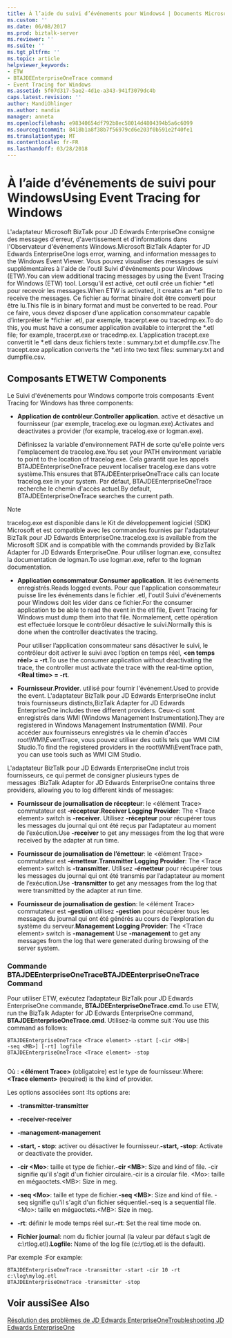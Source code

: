 ```yaml
---
title: À l’aide du suivi d’événements pour Windows4 | Documents Microsoft
ms.custom: ''
ms.date: 06/08/2017
ms.prod: biztalk-server
ms.reviewer: ''
ms.suite: ''
ms.tgt_pltfrm: ''
ms.topic: article
helpviewer_keywords:
- ETW
- BTAJDEEnterpriseOneTrace command
- Event Tracing for Windows
ms.assetid: 5f07d317-5ae2-4d1e-a343-941f3079dc4b
caps.latest.revision: ''
author: MandiOhlinger
ms.author: mandia
manager: anneta
ms.openlocfilehash: e98340654df792b8ec58014d4804394b5a6c6099
ms.sourcegitcommit: 8418b1a8f38b7f56979cd6e203f0b591e2f40fe1
ms.translationtype: MT
ms.contentlocale: fr-FR
ms.lasthandoff: 03/28/2018
---
```

# <a name="using-event-tracing-for-windows"></a><span data-ttu-id="ca92e-102">À l’aide d’événements de suivi pour Windows</span><span class="sxs-lookup"><span data-stu-id="ca92e-102">Using Event Tracing for Windows</span></span>
<span data-ttu-id="ca92e-103">L'adaptateur Microsoft BizTalk pour JD Edwards EnterpriseOne consigne des messages d'erreur, d'avertissement et d'informations dans l'Observateur d'événements Windows.</span><span class="sxs-lookup"><span data-stu-id="ca92e-103">Microsoft BizTalk Adapter for JD Edwards EnterpriseOne logs error, warning, and information messages to the Windows Event Viewer.</span></span> <span data-ttu-id="ca92e-104">Vous pouvez visualiser des messages de suivi supplémentaires à l'aide de l'outil Suivi d'événements pour Windows (ETW).</span><span class="sxs-lookup"><span data-stu-id="ca92e-104">You can view additional tracing messages by using the Event Tracing for Windows (ETW) tool.</span></span> <span data-ttu-id="ca92e-105">Lorsqu'il est activé, cet outil crée un fichier \*.etl pour recevoir les messages.</span><span class="sxs-lookup"><span data-stu-id="ca92e-105">When ETW is activated, it creates an \*.etl file to receive the messages.</span></span> <span data-ttu-id="ca92e-106">Ce fichier au format binaire doit être converti pour être lu.</span><span class="sxs-lookup"><span data-stu-id="ca92e-106">This file is in binary format and must be converted to be read.</span></span> <span data-ttu-id="ca92e-107">Pour ce faire, vous devez disposer d’une application consommateur capable d’interpréter le \*fichier .etl, par exemple, tracerpt.exe ou tracedmp.ex.</span><span class="sxs-lookup"><span data-stu-id="ca92e-107">To do this, you must have a consumer application available to interpret the \*.etl file; for example, tracerpt.exe or tracedmp.ex.</span></span> <span data-ttu-id="ca92e-108">L’application tracept.exe convertit le \*.etl dans deux fichiers texte : summary.txt et dumpfile.csv.</span><span class="sxs-lookup"><span data-stu-id="ca92e-108">The tracept.exe application converts the \*.etl into two text files: summary.txt and dumpfile.csv.</span></span>  
  
## <a name="etw-components"></a><span data-ttu-id="ca92e-109">Composants ETW</span><span class="sxs-lookup"><span data-stu-id="ca92e-109">ETW Components</span></span>  
 <span data-ttu-id="ca92e-110">Le Suivi d'événements pour Windows comporte trois composants :</span><span class="sxs-lookup"><span data-stu-id="ca92e-110">Event Tracing for Windows has three components:</span></span>  
  
-   <span data-ttu-id="ca92e-111">**Application de contrôleur**.</span><span class="sxs-lookup"><span data-stu-id="ca92e-111">**Controller application**.</span></span> <span data-ttu-id="ca92e-112">active et désactive un fournisseur (par exemple, tracelog.exe ou logman.exe).</span><span class="sxs-lookup"><span data-stu-id="ca92e-112">Activates and deactivates a provider (for example, tracelog.exe or logman.exe).</span></span>  
  
     <span data-ttu-id="ca92e-113">Définissez la variable d'environnement PATH de sorte qu'elle pointe vers l'emplacement de tracelog.exe.</span><span class="sxs-lookup"><span data-stu-id="ca92e-113">You set your PATH environment variable to point to the location of tracelog.exe.</span></span> <span data-ttu-id="ca92e-114">Cela garantit que les appels BTAJDEEnterpriseOneTrace peuvent localiser tracelog.exe dans votre système.</span><span class="sxs-lookup"><span data-stu-id="ca92e-114">This ensures that BTAJDEEnterpriseOneTrace calls can locate tracelog.exe in your system.</span></span> <span data-ttu-id="ca92e-115">Par défaut, BTAJDEEnterpriseOneTrace recherche le chemin d'accès actuel.</span><span class="sxs-lookup"><span data-stu-id="ca92e-115">By default, BTAJDEEnterpriseOneTrace searches the current path.</span></span>  
  
> [!NOTE]
>  <span data-ttu-id="ca92e-116">tracelog.exe est disponible dans le Kit de développement logiciel (SDK) Microsoft et est compatible avec les commandes fournies par l'adaptateur BizTalk pour JD Edwards EnterpriseOne.</span><span class="sxs-lookup"><span data-stu-id="ca92e-116">tracelog.exe is available from the Microsoft SDK and is compatible with the commands provided by  BizTalk Adapter  for JD Edwards EnterpriseOne.</span></span> <span data-ttu-id="ca92e-117">Pour utiliser logman.exe, consultez la documentation de logman.</span><span class="sxs-lookup"><span data-stu-id="ca92e-117">To use logman.exe, refer to the logman documentation.</span></span>  
  
-   <span data-ttu-id="ca92e-118">**Application consommateur**.</span><span class="sxs-lookup"><span data-stu-id="ca92e-118">**Consumer application**.</span></span> <span data-ttu-id="ca92e-119">lit les événements enregistrés.</span><span class="sxs-lookup"><span data-stu-id="ca92e-119">Reads logged events.</span></span> <span data-ttu-id="ca92e-120">Pour que l'application consommateur puisse lire les événements dans le fichier .etl, l'outil Suivi d'événements pour Windows doit les vider dans ce fichier.</span><span class="sxs-lookup"><span data-stu-id="ca92e-120">For the consumer application to be able to read the event in the etl file, Event Tracing for Windows must dump them into that file.</span></span> <span data-ttu-id="ca92e-121">Normalement, cette opération est effectuée lorsque le contrôleur désactive le suivi.</span><span class="sxs-lookup"><span data-stu-id="ca92e-121">Normally this is done when the controller deactivates the tracing.</span></span>  
  
     <span data-ttu-id="ca92e-122">Pour utiliser l’application consommateur sans désactiver le suivi, le contrôleur doit activer le suivi avec l’option en temps réel,  **\<en temps réel\> = -rt**.</span><span class="sxs-lookup"><span data-stu-id="ca92e-122">To use the consumer application without deactivating the trace, the controller must activate the trace with the real-time option, **\<Real time\> = -rt**.</span></span>  
  
-   <span data-ttu-id="ca92e-123">**Fournisseur**.</span><span class="sxs-lookup"><span data-stu-id="ca92e-123">**Provider**.</span></span> <span data-ttu-id="ca92e-124">utilisé pour fournir l'événement.</span><span class="sxs-lookup"><span data-stu-id="ca92e-124">Used to provide the event.</span></span> <span data-ttu-id="ca92e-125">L'adaptateur BizTalk pour JD Edwards EnterpriseOne inclut trois fournisseurs distincts,</span><span class="sxs-lookup"><span data-stu-id="ca92e-125">BizTalk Adapter for JD Edwards EnterpriseOne includes three different providers.</span></span> <span data-ttu-id="ca92e-126">Ceux-ci sont enregistrés dans WMI (Windows Management Instrumentation).</span><span class="sxs-lookup"><span data-stu-id="ca92e-126">They are registered in Windows Management Instrumentation (WMI).</span></span> <span data-ttu-id="ca92e-127">Pour accéder aux fournisseurs enregistrés via le chemin d'accès root\WMI\EventTrace, vous pouvez utiliser des outils tels que WMI CIM Studio.</span><span class="sxs-lookup"><span data-stu-id="ca92e-127">To find the registered providers in the root\WMI\EventTrace path, you can use tools such as WMI CIM Studio.</span></span>  
  
 <span data-ttu-id="ca92e-128">L'adaptateur BizTalk pour JD Edwards EnterpriseOne inclut trois fournisseurs, ce qui permet de consigner plusieurs types de messages :</span><span class="sxs-lookup"><span data-stu-id="ca92e-128">BizTalk Adapter  for JD Edwards EnterpriseOne contains three providers, allowing you to log different kinds of messages:</span></span>  
  
-   <span data-ttu-id="ca92e-129">**Fournisseur de journalisation de récepteur**: le \<élément Trace\> commutateur est **-récepteur**.</span><span class="sxs-lookup"><span data-stu-id="ca92e-129">**Receiver Logging Provider**: The \<Trace element\> switch is **-receiver**.</span></span> <span data-ttu-id="ca92e-130">Utilisez **-récepteur** pour récupérer tous les messages du journal qui ont été reçus par l’adaptateur au moment de l’exécution.</span><span class="sxs-lookup"><span data-stu-id="ca92e-130">Use **-receiver** to get any messages from the log that were received by the adapter at run time.</span></span>  
  
-   <span data-ttu-id="ca92e-131">**Fournisseur de journalisation de l’émetteur**: le \<élément Trace\> commutateur est **-émetteur**.</span><span class="sxs-lookup"><span data-stu-id="ca92e-131">**Transmitter Logging Provider**: The \<Trace element\> switch is **-transmitter**.</span></span> <span data-ttu-id="ca92e-132">Utilisez **-émetteur** pour récupérer tous les messages du journal qui ont été transmis par l’adaptateur au moment de l’exécution.</span><span class="sxs-lookup"><span data-stu-id="ca92e-132">Use **-transmitter** to get any messages from the log that were transmitted by the adapter at run time.</span></span>  
  
-   <span data-ttu-id="ca92e-133">**Fournisseur de journalisation de gestion**: le \<élément Trace\> commutateur est **-gestion** utilisez **-gestion** pour récupérer tous les messages du journal qui ont été générés au cours de l’exploration du système du serveur.</span><span class="sxs-lookup"><span data-stu-id="ca92e-133">**Management Logging Provider**: The \<Trace element\> switch is **-management** Use **-management** to get any messages from the log that were generated during browsing of the server system.</span></span>  
  
### <a name="btajdeenterpriseonetrace-command"></a><span data-ttu-id="ca92e-134">Commande BTAJDEEnterpriseOneTrace</span><span class="sxs-lookup"><span data-stu-id="ca92e-134">BTAJDEEnterpriseOneTrace Command</span></span>  
 <span data-ttu-id="ca92e-135">Pour utiliser ETW, exécutez l’adaptateur BizTalk pour JD Edwards EnterpriseOne commande, **BTAJDEEnterpriseOneTrace.cmd**.</span><span class="sxs-lookup"><span data-stu-id="ca92e-135">To use ETW, run the BizTalk Adapter for JD Edwards EnterpriseOne command, **BTAJDEEnterpriseOneTrace.cmd**.</span></span> <span data-ttu-id="ca92e-136">Utilisez-la comme suit :</span><span class="sxs-lookup"><span data-stu-id="ca92e-136">You use this command as follows:</span></span>  
  
```  
BTAJDEEnterpriseOneTrace <Trace element> -start [-cir <MB>|   
-seq <MB>] [-rt] logfile  
BTAJDEEnterpriseOneTrace <Trace element> -stop  
  
```  
  
 <span data-ttu-id="ca92e-137">Où : **\<élément Trace\>** (obligatoire) est le type de fournisseur.</span><span class="sxs-lookup"><span data-stu-id="ca92e-137">Where: **\<Trace element\>** (required) is the kind of provider.</span></span>  
  
 <span data-ttu-id="ca92e-138">Les options associées sont :</span><span class="sxs-lookup"><span data-stu-id="ca92e-138">Its options are:</span></span>  
  
-   <span data-ttu-id="ca92e-139">**-transmitter**</span><span class="sxs-lookup"><span data-stu-id="ca92e-139">**-transmitter**</span></span>  
  
-   <span data-ttu-id="ca92e-140">**-receiver**</span><span class="sxs-lookup"><span data-stu-id="ca92e-140">**-receiver**</span></span>  
  
-   <span data-ttu-id="ca92e-141">**-management**</span><span class="sxs-lookup"><span data-stu-id="ca92e-141">**-management**</span></span>  
  
-   <span data-ttu-id="ca92e-142">**-start, - stop**: activer ou désactiver le fournisseur.</span><span class="sxs-lookup"><span data-stu-id="ca92e-142">**-start, -stop**: Activate or deactivate the provider.</span></span>  
  
-   <span data-ttu-id="ca92e-143">**-cir \<Mo\>**: taille et type de fichier.</span><span class="sxs-lookup"><span data-stu-id="ca92e-143">**-cir \<MB\>**: Size and kind of file.</span></span> <span data-ttu-id="ca92e-144">-cir signifie qu'il s'agit d'un fichier circulaire.</span><span class="sxs-lookup"><span data-stu-id="ca92e-144">-cir is a circular file.</span></span> <span data-ttu-id="ca92e-145">\<Mo\>: taille en mégaoctets.</span><span class="sxs-lookup"><span data-stu-id="ca92e-145">\<MB\>: Size in meg.</span></span>  
  
-   <span data-ttu-id="ca92e-146">**-seq \<Mo\>**: taille et type de fichier.</span><span class="sxs-lookup"><span data-stu-id="ca92e-146">**-seq \<MB\>**: Size and kind of file.</span></span> <span data-ttu-id="ca92e-147">-seq signifie qu'il s'agit d'un fichier séquentiel.</span><span class="sxs-lookup"><span data-stu-id="ca92e-147">-seq is a sequential file.</span></span> <span data-ttu-id="ca92e-148">\<Mo\>: taille en mégaoctets.</span><span class="sxs-lookup"><span data-stu-id="ca92e-148">\<MB\>: Size in meg.</span></span>  
  
-   <span data-ttu-id="ca92e-149">**-rt**: définir le mode temps réel sur.</span><span class="sxs-lookup"><span data-stu-id="ca92e-149">**-rt**: Set the real time mode on.</span></span>  
  
-   <span data-ttu-id="ca92e-150">**Fichier journal**: nom du fichier journal (la valeur par défaut s’agit de c:\rtlog.etl).</span><span class="sxs-lookup"><span data-stu-id="ca92e-150">**Logfile**: Name of the log file (c:\rtlog.etl is the default).</span></span>  
  
 <span data-ttu-id="ca92e-151">Par exemple :</span><span class="sxs-lookup"><span data-stu-id="ca92e-151">For example:</span></span>  
  
```  
BTAJDEEnterpriseOneTrace -transmitter -start -cir 10 -rt c:\log\mylog.etl  
BTAJDEEnterpriseOneTrace -transmitter -stop  
```  
  
## <a name="see-also"></a><span data-ttu-id="ca92e-152">Voir aussi</span><span class="sxs-lookup"><span data-stu-id="ca92e-152">See Also</span></span>  
 [<span data-ttu-id="ca92e-153">Résolution des problèmes de JD Edwards EnterpriseOne</span><span class="sxs-lookup"><span data-stu-id="ca92e-153">Troubleshooting JD Edwards EnterpriseOne</span></span>](../core/troubleshooting-jd-edwards-enterpriseone.md)